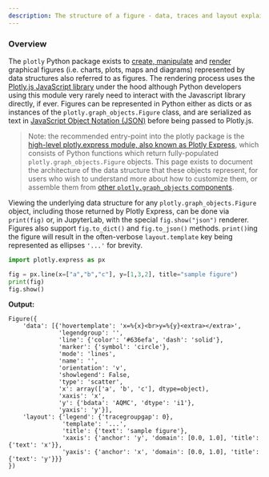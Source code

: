 ```yaml
---
description: The structure of a figure - data, traces and layout explained.
---
```

### Overview

The `plotly` Python package exists to [create, manipulate](creating-and-updating-figures.md) and [render](renderers.md) graphical figures (i.e. charts, plots, maps and diagrams) represented by data structures also referred to as figures. The rendering process uses the [Plotly.js JavaScript library](https://plotly.com/javascript/) under the hood although Python developers using this module very rarely need to interact with the Javascript library directly, if ever. Figures can be represented in Python either as dicts or as instances of the `plotly.graph_objects.Figure` class, and are serialized as text in [JavaScript Object Notation (JSON)](https://json.org/) before being passed to Plotly.js.

> Note: the recommended entry-point into the plotly package is the [high-level plotly.express module, also known as Plotly Express](plotly-express.md), which consists of Python functions which return fully-populated `plotly.graph_objects.Figure` objects. This page exists to document the architecture of the data structure that these objects represent, for users who wish to understand more about how to customize them, or assemble them from [other `plotly.graph_objects` components](graph-objects.md).

Viewing the underlying data structure for any `plotly.graph_objects.Figure` object, including those returned by Plotly Express, can be done via `print(fig)` or, in JupyterLab, with the special `fig.show("json")` renderer. Figures also support `fig.to_dict()` and `fig.to_json()` methods. `print()`ing the figure will result in the often-verbose `layout.template` key being represented as ellipses `'...'` for brevity.

```python
import plotly.express as px

fig = px.line(x=["a","b","c"], y=[1,3,2], title="sample figure")
print(fig)
fig.show()
```

**Output:**
```
Figure({
    'data': [{'hovertemplate': 'x=%{x}<br>y=%{y}<extra></extra>',
              'legendgroup': '',
              'line': {'color': '#636efa', 'dash': 'solid'},
              'marker': {'symbol': 'circle'},
              'mode': 'lines',
              'name': '',
              'orientation': 'v',
              'showlegend': False,
              'type': 'scatter',
              'x': array(['a', 'b', 'c'], dtype=object),
              'xaxis': 'x',
              'y': {'bdata': 'AQMC', 'dtype': 'i1'},
              'yaxis': 'y'}],
    'layout': {'legend': {'tracegroupgap': 0},
               'template': '...',
               'title': {'text': 'sample figure'},
               'xaxis': {'anchor': 'y', 'domain': [0.0, 1.0], 'title': {'text': 'x'}},
               'yaxis': {'anchor': 'x', 'domain': [0.0, 1.0], 'title': {'text': 'y'}}}
})
```
<div>                        <script type="text/javascript">window.PlotlyConfig = {MathJaxConfig: 'local'};</script>
        <script charset="utf-8" src="https://cdn.plot.ly/plotly-3.1.0.min.js" integrity="sha256-Ei4740bWZhaUTQuD6q9yQlgVCMPBz6CZWhevDYPv93A=" crossorigin="anonymous"></script>                <div id="plotly-div-1" class="plotly-graph-div" style="height:100%; width:100%;"></div>            <script type="text/javascript">                window.PLOTLYENV=window.PLOTLYENV || {};                                if (document.getElementById("plotly-div-1")) {                    Plotly.newPlot(                        "plotly-div-1",                        [{"hovertemplate":"x=%{x}\u003cbr\u003ey=%{y}\u003cextra\u003e\u003c\u002fextra\u003e","legendgroup":"","line":{"color":"#636efa","dash":"solid"},"marker":{"symbol":"circle"},"mode":"lines","name":"","orientation":"v","showlegend":false,"x":["a","b","c"],"xaxis":"x","y":{"dtype":"i1","bdata":"AQMC"},"yaxis":"y","type":"scatter"}],                        {"template":{"data":{"histogram2dcontour":[{"type":"histogram2dcontour","colorbar":{"outlinewidth":0,"ticks":""},"colorscale":[[0.0,"#0d0887"],[0.1111111111111111,"#46039f"],[0.2222222222222222,"#7201a8"],[0.3333333333333333,"#9c179e"],[0.4444444444444444,"#bd3786"],[0.5555555555555556,"#d8576b"],[0.6666666666666666,"#ed7953"],[0.7777777777777778,"#fb9f3a"],[0.8888888888888888,"#fdca26"],[1.0,"#f0f921"]]}],"choropleth":[{"type":"choropleth","colorbar":{"outlinewidth":0,"ticks":""}}],"histogram2d":[{"type":"histogram2d","colorbar":{"outlinewidth":0,"ticks":""},"colorscale":[[0.0,"#0d0887"],[0.1111111111111111,"#46039f"],[0.2222222222222222,"#7201a8"],[0.3333333333333333,"#9c179e"],[0.4444444444444444,"#bd3786"],[0.5555555555555556,"#d8576b"],[0.6666666666666666,"#ed7953"],[0.7777777777777778,"#fb9f3a"],[0.8888888888888888,"#fdca26"],[1.0,"#f0f921"]]}],"heatmap":[{"type":"heatmap","colorbar":{"outlinewidth":0,"ticks":""},"colorscale":[[0.0,"#0d0887"],[0.1111111111111111,"#46039f"],[0.2222222222222222,"#7201a8"],[0.3333333333333333,"#9c179e"],[0.4444444444444444,"#bd3786"],[0.5555555555555556,"#d8576b"],[0.6666666666666666,"#ed7953"],[0.7777777777777778,"#fb9f3a"],[0.8888888888888888,"#fdca26"],[1.0,"#f0f921"]]}],"contourcarpet":[{"type":"contourcarpet","colorbar":{"outlinewidth":0,"ticks":""}}],"contour":[{"type":"contour","colorbar":{"outlinewidth":0,"ticks":""},"colorscale":[[0.0,"#0d0887"],[0.1111111111111111,"#46039f"],[0.2222222222222222,"#7201a8"],[0.3333333333333333,"#9c179e"],[0.4444444444444444,"#bd3786"],[0.5555555555555556,"#d8576b"],[0.6666666666666666,"#ed7953"],[0.7777777777777778,"#fb9f3a"],[0.8888888888888888,"#fdca26"],[1.0,"#f0f921"]]}],"surface":[{"type":"surface","colorbar":{"outlinewidth":0,"ticks":""},"colorscale":[[0.0,"#0d0887"],[0.1111111111111111,"#46039f"],[0.2222222222222222,"#7201a8"],[0.3333333333333333,"#9c179e"],[0.4444444444444444,"#bd3786"],[0.5555555555555556,"#d8576b"],[0.6666666666666666,"#ed7953"],[0.7777777777777778,"#fb9f3a"],[0.8888888888888888,"#fdca26"],[1.0,"#f0f921"]]}],"mesh3d":[{"type":"mesh3d","colorbar":{"outlinewidth":0,"ticks":""}}],"scatter":[{"fillpattern":{"fillmode":"overlay","size":10,"solidity":0.2},"type":"scatter"}],"parcoords":[{"type":"parcoords","line":{"colorbar":{"outlinewidth":0,"ticks":""}}}],"scatterpolargl":[{"type":"scatterpolargl","marker":{"colorbar":{"outlinewidth":0,"ticks":""}}}],"bar":[{"error_x":{"color":"#2a3f5f"},"error_y":{"color":"#2a3f5f"},"marker":{"line":{"color":"#E5ECF6","width":0.5},"pattern":{"fillmode":"overlay","size":10,"solidity":0.2}},"type":"bar"}],"scattergeo":[{"type":"scattergeo","marker":{"colorbar":{"outlinewidth":0,"ticks":""}}}],"scatterpolar":[{"type":"scatterpolar","marker":{"colorbar":{"outlinewidth":0,"ticks":""}}}],"histogram":[{"marker":{"pattern":{"fillmode":"overlay","size":10,"solidity":0.2}},"type":"histogram"}],"scattergl":[{"type":"scattergl","marker":{"colorbar":{"outlinewidth":0,"ticks":""}}}],"scatter3d":[{"type":"scatter3d","line":{"colorbar":{"outlinewidth":0,"ticks":""}},"marker":{"colorbar":{"outlinewidth":0,"ticks":""}}}],"scattermap":[{"type":"scattermap","marker":{"colorbar":{"outlinewidth":0,"ticks":""}}}],"scattermapbox":[{"type":"scattermapbox","marker":{"colorbar":{"outlinewidth":0,"ticks":""}}}],"scatterternary":[{"type":"scatterternary","marker":{"colorbar":{"outlinewidth":0,"ticks":""}}}],"scattercarpet":[{"type":"scattercarpet","marker":{"colorbar":{"outlinewidth":0,"ticks":""}}}],"carpet":[{"aaxis":{"endlinecolor":"#2a3f5f","gridcolor":"white","linecolor":"white","minorgridcolor":"white","startlinecolor":"#2a3f5f"},"baxis":{"endlinecolor":"#2a3f5f","gridcolor":"white","linecolor":"white","minorgridcolor":"white","startlinecolor":"#2a3f5f"},"type":"carpet"}],"table":[{"cells":{"fill":{"color":"#EBF0F8"},"line":{"color":"white"}},"header":{"fill":{"color":"#C8D4E3"},"line":{"color":"white"}},"type":"table"}],"barpolar":[{"marker":{"line":{"color":"#E5ECF6","width":0.5},"pattern":{"fillmode":"overlay","size":10,"solidity":0.2}},"type":"barpolar"}],"pie":[{"automargin":true,"type":"pie"}]},"layout":{"autotypenumbers":"strict","colorway":["#636efa","#EF553B","#00cc96","#ab63fa","#FFA15A","#19d3f3","#FF6692","#B6E880","#FF97FF","#FECB52"],"font":{"color":"#2a3f5f"},"hovermode":"closest","hoverlabel":{"align":"left"},"paper_bgcolor":"white","plot_bgcolor":"#E5ECF6","polar":{"bgcolor":"#E5ECF6","angularaxis":{"gridcolor":"white","linecolor":"white","ticks":""},"radialaxis":{"gridcolor":"white","linecolor":"white","ticks":""}},"ternary":{"bgcolor":"#E5ECF6","aaxis":{"gridcolor":"white","linecolor":"white","ticks":""},"baxis":{"gridcolor":"white","linecolor":"white","ticks":""},"caxis":{"gridcolor":"white","linecolor":"white","ticks":""}},"coloraxis":{"colorbar":{"outlinewidth":0,"ticks":""}},"colorscale":{"sequential":[[0.0,"#0d0887"],[0.1111111111111111,"#46039f"],[0.2222222222222222,"#7201a8"],[0.3333333333333333,"#9c179e"],[0.4444444444444444,"#bd3786"],[0.5555555555555556,"#d8576b"],[0.6666666666666666,"#ed7953"],[0.7777777777777778,"#fb9f3a"],[0.8888888888888888,"#fdca26"],[1.0,"#f0f921"]],"sequentialminus":[[0.0,"#0d0887"],[0.1111111111111111,"#46039f"],[0.2222222222222222,"#7201a8"],[0.3333333333333333,"#9c179e"],[0.4444444444444444,"#bd3786"],[0.5555555555555556,"#d8576b"],[0.6666666666666666,"#ed7953"],[0.7777777777777778,"#fb9f3a"],[0.8888888888888888,"#fdca26"],[1.0,"#f0f921"]],"diverging":[[0,"#8e0152"],[0.1,"#c51b7d"],[0.2,"#de77ae"],[0.3,"#f1b6da"],[0.4,"#fde0ef"],[0.5,"#f7f7f7"],[0.6,"#e6f5d0"],[0.7,"#b8e186"],[0.8,"#7fbc41"],[0.9,"#4d9221"],[1,"#276419"]]},"xaxis":{"gridcolor":"white","linecolor":"white","ticks":"","title":{"standoff":15},"zerolinecolor":"white","automargin":true,"zerolinewidth":2},"yaxis":{"gridcolor":"white","linecolor":"white","ticks":"","title":{"standoff":15},"zerolinecolor":"white","automargin":true,"zerolinewidth":2},"scene":{"xaxis":{"backgroundcolor":"#E5ECF6","gridcolor":"white","linecolor":"white","showbackground":true,"ticks":"","zerolinecolor":"white","gridwidth":2},"yaxis":{"backgroundcolor":"#E5ECF6","gridcolor":"white","linecolor":"white","showbackground":true,"ticks":"","zerolinecolor":"white","gridwidth":2},"zaxis":{"backgroundcolor":"#E5ECF6","gridcolor":"white","linecolor":"white","showbackground":true,"ticks":"","zerolinecolor":"white","gridwidth":2}},"shapedefaults":{"line":{"color":"#2a3f5f"}},"annotationdefaults":{"arrowcolor":"#2a3f5f","arrowhead":0,"arrowwidth":1},"geo":{"bgcolor":"white","landcolor":"#E5ECF6","subunitcolor":"white","showland":true,"showlakes":true,"lakecolor":"white"},"title":{"x":0.05},"mapbox":{"style":"light"}}},"xaxis":{"anchor":"y","domain":[0.0,1.0],"title":{"text":"x"}},"yaxis":{"anchor":"x","domain":[0.0,1.0],"title":{"text":"y"}},"legend":{"tracegroupgap":0},"title":{"text":"sample figure"}},                        {"responsive": true}                    )                };            </script>        </div>

### Accessing figure structures in Dash

[Dash](https://plotly.com/dash/) is the best way to build analytical apps in Python using Plotly figures. To run the app below, run `pip install dash`, click "Download" to get the code and run `python app.py`.

Get started  with [the official Dash docs](https://dash.plotly.com/installation) and **learn how to effortlessly [style](https://plotly.com/dash/design-kit/) & [deploy](https://plotly.com/dash/app-manager/) apps like this with <a class="plotly-red" href="https://plotly.com/dash/">Dash Enterprise</a>.**


<pre hide_code="true">
```python
from IPython.display import IFrame
snippet_url = 'https://python-docs-dash-snippets.herokuapp.com/python-docs-dash-snippets/'
IFrame(snippet_url + 'figure-structure', width='100%', height=1200)
```
</pre>

<iframe src="https://python-docs-dash-snippets.herokuapp.com/python-docs-dash-snippets/figure-structure" width="100%" height="1200" style="border:none;"></iframe>

<div style="font-size: 0.9em;"><div style="width: calc(100% - 30px); box-shadow: none; border: thin solid rgb(229, 229, 229);"><div style="padding: 5px;"><div><p><strong>Sign up for Dash Club</strong> → Free cheat sheets plus updates from Chris Parmer and Adam Schroeder delivered to your inbox every two months. Includes tips and tricks, community apps, and deep dives into the Dash architecture.
<u><a href="https://go.plotly.com/dash-club?utm_source=Dash+Club+2022&utm_medium=graphing_libraries&utm_content=inline">Join now</a></u>.</p></div></div></div></div>


### Figures as Trees of Attributes

Plotly.js supports inputs adhering to a well-defined schema, whose overall architecture is explained in this page and which is exhaustively documented in the [Figure Reference](reference/graph_objects/index.md) (which is itself generated from a [machine-readable JSON representation of the schema](https://raw.githubusercontent.com/plotly/plotly.js/master/dist/plot-schema.json)). Figures are represented as trees with named nodes called "attributes". The root node of the tree has three top-level attributes: `data`, `layout` and `frames` (see below).

Attributes are referred to in text and in the [Figure Reference](reference/graph_objects/index.md) by their full "path" i.e. the dot-delimited concatenation of their parents. For example `"layout.width"` refers to the attribute whose key is `"width"` inside a dict which is the value associated with a key `"layout"` at the root of the figure. If one of the parents is a list rather than a dict, a set of brackets is inserted in the path when referring to the attribute in the abstract, e.g. `"layout.annotations[].text"`. Finally, as explained below, the top-level "data" attribute defines a list of typed objects called "traces" with the schema dependent upon the type, and these attributes' paths are listed in the [Figure Reference](reference/graph_objects/index.md) as `"data[type=scatter].name"`.

The [`plotly.graph_objects` module contains an automatically-generated hierarchy of  Python classes](graph-objects.md) which represent non-leaf attributes in the figure schema and provide a Pythonic API for them. When [manipulating a `plotly.graph_objects.Figure` object](creating-and-updating-figures.md), attributes can be set either directly using Python object attributes e.g. `fig.layout.title.font.family="Open Sans"` or using [update methods and "magic underscores"](creating-and-updating-figures.md#magic-underscore-notation) e.g. `fig.update_layout(title_font_family="Open Sans")`

When building a figure, it is *not necessary to populate every attribute* of every object. At render-time, [the JavaScript layer will compute default values](figure-introspection.md) for each required unspecified attribute, depending upon the ones that are specified, as documented in the [Figure Reference](reference/graph_objects/index.md). An example of this would be `layout.xaxis.range`, which may be specified explicitly, but if not will be computed based on the range of `x` values for every trace linked to that axis. The JavaScript layer will ignore unknown attributes or malformed values, although the `plotly.graph_objects` module provides Python-side validation for attribute values. Note also that if [the `layout.template` key is present (as it is by default)](templates.md) then default values will be drawn first from the contents of the template and only if missing from there will the JavaScript layer infer further defaults. The built-in template can be disabled by setting `layout.template="none"`.

### The Top-Level `data` Attribute

The first of the three top-level attributes of a figure is `data`, whose value must be a list of dicts referred to as "traces".

* Each trace has one of more than 40 possible types (see below for a list organized by subplot type, including e.g. [`scatter`](line-and-scatter.md), [`bar`](bar-charts.md), [`pie`](pie-charts.md), [`surface`](3d-surface-plots.md), [`choropleth`](choropleth-maps.md) etc), and represents a set of related graphical marks in a figure. Each trace must have a `type` attribute which defines the other allowable attributes.
* Each trace is drawn on a single [subplot](subplots.md) whose type must be compatible with the trace's type, or is its own subplot (see below).
* Traces may have a single [legend](legend.md) entry, with the exception of pie and funnelarea traces (see below).
* Certain trace types support [continuous color, with an associated colorbar](colorscales.md), which can be controlled by attributes either within the trace, or within the layout when using the [coloraxis attribute](colorscales.md).


### The Top-Level `layout` Attribute

The second of the three top-level attributes of a figure is `layout`, whose value is referred to in text as "the layout" and must be a dict, containing attributes that control positioning and configuration of non-data-related parts of the figure such as:

  * Dimensions and margins, which define the bounds of "paper coordinates" (see below)
  * Figure-wide defaults: [templates](templates.md), [fonts](figure-labels.md), colors, hover-label and modebar defaults
  * [Title](figure-labels.md) and [legend](legend.md) (positionable in container and/or paper coordinates)
  * [Color axes and associated color bars](colorscales.md) (positionable in paper coordinates)
  * Subplots of various types on which can be drawn multiple traces and which are positioned in paper coordinates:
    * `xaxis`, `yaxis`, `xaxis2`, `yaxis3` etc: X and Y cartesian axes, the intersections of which are cartesian subplots
    * `scene`, `scene2`, `scene3` etc: 3d scene subplots
    * `ternary`, `ternary2`, `ternary3`, `polar`, `polar2`, `polar3`, `geo`, `geo2`, `geo3`, `map`, `map2`, `map3`, `smith`, `smith2` etc: ternary, polar, geo, map or smith subplots
  * Non-data marks which can be positioned in paper coordinates, or in data coordinates linked to 2d cartesian subplots:
    * `annotations`: [textual annotations with or without arrows](text-and-annotations.md)
    * `shapes`: [lines, rectangles, ellipses or open or closed paths](shapes.md)
    * `images`: [background or decorative images](images.md)
  * Controls which can be positioned in paper coordinates and which can trigger Plotly.js functions when interacted with by a user:
    * `updatemenus`: [single buttons, toggles](custom-buttons.md) and [dropdown menus](dropdowns.md)
    * `sliders`: [slider controls](sliders.md)

### The Top-Level `frames` Attribute

The third of the three top-level attributes of a figure is `frames`, whose value must be a list of dicts that define sequential frames in an [animated plot](animations.md). Each frame contains its own data attribute as well as other parameters. Animations are usually triggered and controlled via controls defined in layout.sliders and/or layout.updatemenus

### The `config` Object

At [render-time](renderers.md), it is also possible to control certain figure behaviors which are not considered part of the figure proper i.e. the behavior of the "modebar" and how the figure relates to mouse actions like scrolling etc. The object that contains these options is called the [`config`, and has its own documentation page](configuration-options.md). It is exposed in Python as the `config` keyword argument of the `.show()` method on `plotly.graph_objects.Figure` objects.

### Positioning With Paper, Container Coordinates, or Axis Domain Coordinates

Various figure components configured within the layout of the figure support positioning attributes named `x` or `y`, whose values may be specified in "paper coordinates" (sometimes referred to as "plot fractions" or "normalized coordinates"). Examples include `layout.xaxis.domain` or `layout.legend.x` or `layout.annotation[].x`.

Positioning in paper coordinates is *not* done in absolute pixel terms, but rather in terms relative to a coordinate system defined with an origin `(0,0)` at `(layout.margin.l, layout.margin.b)` and a point `(1,1)` at `(layout.width-layout.margin.r, layout.height-layout.margin.t)` (note: `layout.margin` values are pixel values, as are `layout.width` and `layout.height`). Paper coordinate values less than 0 or greater than 1 are permitted, and refer to areas within the plot margins.

To position an object in "paper" coordinates, the corresponding axis reference
is set to `"paper"`. For instance a shape's `xref` attribute would be set to
`"paper"` so that the `x` value of the shape refers to its position in paper
coordinates.

Note that the contents of the `layout.margin` attribute are by default computed based on the position and dimensions of certain items like the title or legend, and may be made dependent on the position and dimensions of tick labels as well when setting the `layout.xaxis.automargin` attribute to `True`. This has the effect of automatically increasing the margin values and therefore shrinking the physical area defined between the `(0,0)` and `(1,1)` points. Positioning certain items at paper coordinates less than 0 or greater than 1 will also trigger this behavior. The `layout.width` and `layout.height`, however, are taken as givens, so a figure will never grow or shrink based on its contents.

The figure title may be positioned using "container coordinates" which have `(0,0)` and `(1,1)` anchored at the bottom-left and top-right of the figure, respectively, and therefore are independent of the values of layout.margin.

Furthermore, shapes, annotations, and images can be placed relative to an axis's
domain so that, for instance, an `x` value of `0.5` would place the object
halfway along the x-axis, regardless of the domain as specified in the
`layout.xaxis.domain` attribute. This behavior can be specified by adding
`' domain'` to the axis reference in the axis referencing attribute of the object.
For example, setting `yref = 'y2 domain'` for a shape will refer to the length
and position of the axis named `y2`.

### 2D Cartesian Trace Types and Subplots

The most commonly-used kind of subplot is a [two-dimensional Cartesian subplot](axes.md). Traces compatible with these subplots support `xaxis` and `yaxis` attributes whose values must refer to corresponding objects in the layout portion of the figure. For example, if `xaxis="x"`, and `yaxis="y"` (which is the default) then this trace is drawn on the subplot at the intersection of the axes configured under `layout.xaxis` and `layout.yaxis`, but if `xaxis="x2"` and `yaxis="y3"` then the trace is drawn at the intersection of the axes configured under `layout.xaxis2` and `layout.yaxis3`. Note that attributes such as `layout.xaxis` and `layout.xaxis2` etc do not have to be explicitly defined, in which case default values will be inferred. Multiple traces of different types can be drawn on the same subplot.

X- and Y-axes support the `type` attribute, which enables them to represent [continuous values (`type="linear"`, `type="log"`)](axes.md), [temporal values (`type="date"`)](time-series.md) or [categorical values (`type="category"`, `type="multicategory`)](bar-charts.md). Axes can also be overlaid on top of one another to create [dual-axis or multiple-axis charts](multiple-axes.md). 2-d cartesian subplots lend themselves very well to creating ["small multiples" figures, also known as facet or trellis plots](facet-plots.md).

The following trace types are compatible with 2d-cartesian subplots via the `xaxis` and `yaxis` attributes:

* scatter-like trace types: [`scatter`](line-and-scatter.md) and [`scattergl`](webgl-vs-svg.md), which can be used to draw [scatter plots](line-and-scatter.md), [line plots and curves](line-charts.md), [time-series plots](time-series.md), [bubble charts](bubble-charts.md), [dot plots](dot-plots.md) and [filled areas](filled-area-plots.md) and also support [error bars](error-bars.md)
* [`bar`](bar-charts.md), [`funnel`](funnel-charts.md), [`waterfall`](waterfall-charts.md): bar-like trace types which can also be used to draw [timelines and Gantt charts](gantt.md)
* [`histogram`](histograms.md): an *aggregating* bar-like trace type
* [`box`](box-plots.md) and [`violin`](box-plots.md): 1-dimensional distribution-like trace types
* [`histogram2d`](2D-Histogram.md) and [`histogram2dcontour`](2d-histogram-contour.md): 2-dimensional distribution-like density trace types
* [`image`](imshow.md), [`heatmap`](heatmaps.md) and [`contour`](contour-plots.md): matrix trace types
* [`ohlc`](ohlc-charts.md) and [`candlestick`](candlestick-charts.md): stock-like trace types
* [`carpet`](carpet-plot.md): a special trace type for building [carpet plots](carpet-plot.md), in that other traces can use as subplots (see below)
* [`splom`](splom.md): multi-dimensional scatter plots which implicitly refer to many 2-d cartesian subplots at once.

### 3D, Polar, Ternary and Smith Trace Types and Subplots

Beyond 2D cartesian subplots, figures can include [three-dimensional cartesian subplots](3d-charts.md), [polar subplots](polar-chart.md), [ternary subplots](ternary-plots.md) and [smith subplots](smith-charts.md). The following trace types support attributes named `scene`, `polar`, `smith` or `ternary`, whose values must refer to corresponding objects in the layout portion of the figure i.e. `ternary="ternary2"` etc. Note that attributes such as `layout.scene` and `layout.ternary2` etc do not have to be explicitly defined, in which case default values will be inferred. Multiple traces of a compatible type can be placed on the same subplot.

The following trace types are compatible with 3D subplots via the `scene` attribute, which contains special [camera controls](3d-camera-controls.md):

* [`scatter3d`](3d-scatter-plots.md), which can be used to draw [individual markers](3d-scatter-plots.md), [3d bubble charts](3d-bubble-charts.md) and [lines and curves](3d-line-plots.md)
* [`surface`](3d-surface-plots.md) and [`mesh`](3d-mesh.md): 3d surface trace types
* [`cone`](cone-plot.md) and [`streamtube`](streamtube-plot.md): 3d vector field trace types
* [`volume`](3d-volume-plots.md) and [`isosurface`](3d-isosurface-plots.md): 3d volume trace types

The following trace types are compatible with polar subplots via the `polar` attribute:

* scatter-like trace types: [`scatterpolar` and `scatterpolargl`](polar-chart.md), which can be used to draw individual markers, [curves and filled areas (i.e. radar or spider charts)](radar-chart.md)
* [`barpolar`](wind-rose-charts.md): useful for [wind roses](wind-rose-charts.md) and other polar bar charts

The following trace types are compatible with ternary subplots via the `ternary` attribute:

* [`scatterternary`](ternary-plots.md), which can be used to draw individual markers, [curves and filled areas](ternary-contour.md)

The following trace types are compatible with smith subplots via the `smith` attribute:

* [`scattersmith`](smith-charts.md), which can be used to draw individual markers, curves and filled areas

### Map Trace Types and Subplots

Figures can include two different types of map subplots: [geo subplots for outline maps](map-configuration.md) and [tile-based maps](tile-map-layers.md). The following trace types support attributes named `geo` or `map`, whose values must refer to corresponding objects in the layout i.e. `geo="geo2"` etc.  Note that attributes such as `layout.geo2` and `layout.map` etc do not have to be explicitly defined, in which case default values will be inferred. Multiple traces of a compatible type can be placed on the same subplot.

The following trace types are compatible with geo subplots via the `geo` attribute:

* [`scattergeo`](scatter-plots-on-maps.md), which can be used to draw [individual markers](scatter-plots-on-maps.md), [line and curves](lines-on-maps.md) and filled areas on outline maps
* [`choropleth`](choropleth-maps.md): [colored polygons](choropleth-maps.md) on outline maps

The following trace types are compatible with tile map subplots via the `map` attribute:

* [`scattermap`](tile-scatter-maps.md), which can be used to draw [individual markers](tile-scatter-maps.md), [lines and curves](lines-on-tile-maps.md) and [filled areas](filled-area-tile-maps.md) on tile maps
* [`choroplethmap`](tile-county-choropleth.md): colored polygons on tile maps
* [`densitymap`](tile-density-heatmaps.md): density heatmaps on tile maps

### Traces Which Are Their Own Subplots

Certain trace types cannot share subplots, and hence have no attribute to map to a corresponding subplot in the layout. Instead, these traces are their own subplot and support a `domain` attribute for position, which enables the trace to be positioned in paper coordinates (see below). With the exception of `pie` and `funnelarea`, such traces also do not support legends (see below)

The following trace types are their own subplots and support a domain attribute:

* [`pie`](pie-charts.md) and [`funnelarea`](waterfall-charts.md): one-level part-to-whole relationships with legend items
* [`sunburst`](sunburst-charts.md) and [`treemap`](treemaps.md): hierarchical multi-level part-to-whole relationships
* [`parcoords`](parallel-coordinates-plot.md) and [`parcats`](parallel-categories-diagram.md): continuous and categorical multidimensional figures with [parallel coordinates](parallel-coordinates-plot.md) and [parallel sets](parallel-categories-diagram.md)
* [`sankey`](sankey-diagram.md): [flow diagrams](sankey-diagram.md)
* [`table`](table.md): [text-based tables](table.md)
* [`indicator`](indicator.md): big numbers, [gauges](gauge-charts.md), and [bullet charts](bullet-charts.md)

### Carpet Trace Types and Subplots

Certain trace types use [traces of type `carpet` as a subplot](carpet-plot.md). These support a `carpet` attribute whose value must match the value of the `carpet` attribute of the `carpet` trace they are to be drawn on. Multiple compatible traces can be placed on the same `carpet` trace.

The following trace types are compatible with `carpet` trace subplots via the `carpet` attribute:

* [`scattercarpet`](carpet-scatter.md), which can be used to draw individual markers, curves and filled areas
* [`contourcarpet`](carpet-plot.md)

### Trace Types, Legends and Color Bars

Traces of most types can be optionally associated with a single legend item in the [legend](legend.md). Whether or not a given trace appears in the legend is controlled via the `showlegend` attribute. Traces which are their own subplots (see above) do not support this, with the exception of traces of type `pie` and `funnelarea` for which every distinct color represented in the trace gets a separate legend item. Users may show or hide traces by clicking or double-clicking on their associated legend item. Traces that support legend items also support the `legendgroup` attribute, and all traces with the same legend group are treated the same way during click/double-click interactions.

The fact that legend items are linked to traces means that when using [discrete color](discrete-color.md), a figure must have one trace per color in order to get a meaningful legend. [Plotly Express has robust support for discrete color](discrete-color.md) to make this easy.

Traces which support [continuous color](colorscales.md) can also be associated with color axes in the layout via the `coloraxis` attribute. Multiple traces can be linked to the same color axis. Color axes have a legend-like component called color bars. Alternatively, color axes can be configured within the trace itself.

```python

```
